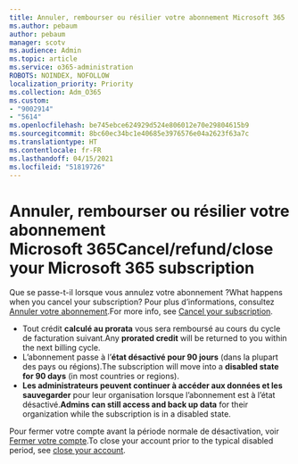 ```yaml
---
title: Annuler, rembourser ou résilier votre abonnement Microsoft 365
ms.author: pebaum
author: pebaum
manager: scotv
ms.audience: Admin
ms.topic: article
ms.service: o365-administration
ROBOTS: NOINDEX, NOFOLLOW
localization_priority: Priority
ms.collection: Adm_O365
ms.custom:
- "9002914"
- "5614"
ms.openlocfilehash: be745ebce624929d524e806012e70e29804615b9
ms.sourcegitcommit: 8bc60ec34bc1e40685e3976576e04a2623f63a7c
ms.translationtype: HT
ms.contentlocale: fr-FR
ms.lasthandoff: 04/15/2021
ms.locfileid: "51819726"
---
```

# <a name="cancelrefundclose-your-microsoft-365-subscription"></a><span data-ttu-id="bc94b-102">Annuler, rembourser ou résilier votre abonnement Microsoft 365</span><span class="sxs-lookup"><span data-stu-id="bc94b-102">Cancel/refund/close your Microsoft 365 subscription</span></span>

<span data-ttu-id="bc94b-103">Que se passe-t-il lorsque vous annulez votre abonnement ?</span><span class="sxs-lookup"><span data-stu-id="bc94b-103">What happens when you cancel your subscription?</span></span> <span data-ttu-id="bc94b-104">Pour plus d’informations, consultez [Annuler votre abonnement](https://docs.microsoft.com/microsoft-365/commerce/subscriptions/cancel-your-subscription?view=o365-worldwide).</span><span class="sxs-lookup"><span data-stu-id="bc94b-104">For more info, see [Cancel your subscription](https://docs.microsoft.com/microsoft-365/commerce/subscriptions/cancel-your-subscription?view=o365-worldwide).</span></span>

- <span data-ttu-id="bc94b-105">Tout crédit **calculé au prorata** vous sera remboursé au cours du cycle de facturation suivant.</span><span class="sxs-lookup"><span data-stu-id="bc94b-105">Any **prorated credit** will be returned to you within the next billing cycle.</span></span>
- <span data-ttu-id="bc94b-106">L’abonnement passe à l’**état désactivé pour 90 jours** (dans la plupart des pays ou régions).</span><span class="sxs-lookup"><span data-stu-id="bc94b-106">The subscription will move into a **disabled state for 90 days** (in most countries or regions).</span></span>
- <span data-ttu-id="bc94b-107">**Les administrateurs peuvent continuer à accéder aux données et les sauvegarder** pour leur organisation lorsque l’abonnement est à l’état désactivé.</span><span class="sxs-lookup"><span data-stu-id="bc94b-107">**Admins can still access and back up data** for their organization while the subscription is in a disabled state.</span></span>

<span data-ttu-id="bc94b-108">Pour fermer votre compte avant la période normale de désactivation, voir [Fermer votre compte](https://docs.microsoft.com/microsoft-365/commerce/close-your-account?view=o365-worldwide).</span><span class="sxs-lookup"><span data-stu-id="bc94b-108">To close your account prior to the typical disabled period, see [close your account](https://docs.microsoft.com/microsoft-365/commerce/close-your-account?view=o365-worldwide).</span></span>
